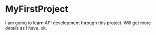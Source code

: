 # MyFirstProject
I am going to learn API development through this project.
Will get more details as I have.
ok.
